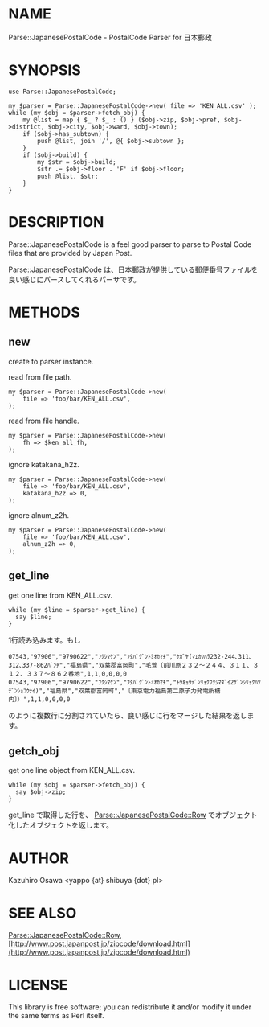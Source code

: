 # NAME

Parse::JapanesePostalCode - PostalCode Parser for 日本郵政

# SYNOPSIS

    use Parse::JapanesePostalCode;

    my $parser = Parse::JapanesePostalCode->new( file => 'KEN_ALL.csv' );
    while (my $obj = $parser->fetch_obj) {
        my @list = map { $_ ? $_ : () } ($obj->zip, $obj->pref, $obj->district, $obj->city, $obj->ward, $obj->town);
        if ($obj->has_subtown) {
            push @list, join '/', @{ $obj->subtown };
        }
        if ($obj->build) {
            my $str = $obj->build;
            $str .= $obj->floor . 'F' if $obj->floor;
            push @list, $str;
        }
    }

# DESCRIPTION

Parse::JapanesePostalCode is a feel good parser to parse to Postal Code files that are provided by Japan Post.

Parse::JapanesePostalCode は、日本郵政が提供している郵便番号ファイルを良い感じにパースしてくれるパーサです。

# METHODS

## new

create to parser instance.

read from file path.

    my $parser = Parse::JapanesePostalCode->new(
        file => 'foo/bar/KEN_ALL.csv',
    );

read from file handle.

    my $parser = Parse::JapanesePostalCode->new(
        fh => $ken_all_fh,
    );

ignore katakana_h2z.

    my $parser = Parse::JapanesePostalCode->new(
        file => 'foo/bar/KEN_ALL.csv',
        katakana_h2z => 0,
    );

ignore alnum_z2h.

    my $parser = Parse::JapanesePostalCode->new(
        file => 'foo/bar/KEN_ALL.csv',
        alnum_z2h => 0,
    );

## get_line

get one line from KEN_ALL.csv.

    while (my $line = $parser->get_line) {
      say $line;
    }

1行読み込みます。もし

    07543,"97906","9790622","ﾌｸｼﾏｹﾝ","ﾌﾀﾊﾞｸﾞﾝﾄﾐｵｶﾏﾁ","ｹｶﾞﾔ(ﾏｴｶﾜﾊﾗ232-244､311､312､337-862ﾊﾞﾝﾁ","福島県","双葉郡富岡町","毛萱（前川原２３２〜２４４、３１１、３１２、３３７〜８６２番地",1,1,0,0,0,0
    07543,"97906","9790622","ﾌｸｼﾏｹﾝ","ﾌﾀﾊﾞｸﾞﾝﾄﾐｵｶﾏﾁ","ﾄｳｷｮｳﾃﾞﾝﾘｮｸﾌｸｼﾏﾀﾞｲ2ｹﾞﾝｼﾘｮｸﾊﾂﾃﾞﾝｼｮｺｳﾅｲ)","福島県","双葉郡富岡町","〔東京電力福島第二原子力発電所構内〕）",1,1,0,0,0,0

のように複数行に分割されていたら、良い感じに行をマージした結果を返します。

## getch_obj

get one line object from KEN_ALL.csv.

    while (my $obj = $parser->fetch_obj) {
      say $obj->zip;
    }

get_line で取得した行を、 [Parse::JapanesePostalCode::Row](http://search.cpan.org/perldoc?Parse::JapanesePostalCode::Row) でオブジェクト化したオブジェクトを返します。

# AUTHOR

Kazuhiro Osawa <yappo {at} shibuya {dot} pl>

# SEE ALSO

[Parse::JapanesePostalCode::Row](http://search.cpan.org/perldoc?Parse::JapanesePostalCode::Row),
[http://www.post.japanpost.jp/zipcode/download.html](http://www.post.japanpost.jp/zipcode/download.html)

# LICENSE

This library is free software; you can redistribute it and/or modify
it under the same terms as Perl itself.